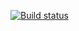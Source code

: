 [![Build status](https://ci.appveyor.com/api/projects/status/x46vae66uv826u7m/branch/main?svg=true)](https://ci.appveyor.com/project/Anfisa5/carddeliveryorder/branch/main)